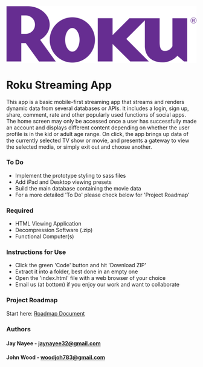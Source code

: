 ![rokuLogoWide](images/logoWide.png "Roku Logo")
# Roku Streaming App

This app is a basic mobile-first streaming app that streams and renders dynamic data from several databases or APIs. It includes a login, sign up, share, comment, rate and other popularly used functions of social apps. The home screen may only be accessed once a user has successfully made an account and displays different content depending on whether the user profile is in the kid or adult age range. On click, the app brings up data of the currently selected TV show or movie, and presents a gateway to view the selected media, or simply exit out and choose another.

### To Do

- Implement the prototype styling to sass files
- Add iPad and Desktop viewing presets
- Build the main database containing the movie data
- For a more detailed 'To Do' please check below for 'Project Roadmap'

### Required

- HTML Viewing Application
- Decompression Software (.zip)
- Functional Computer(s)

### Instructions for Use

- Click the green 'Code' button and hit 'Download ZIP'
- Extract it into a folder, best done in an empty one
- Open the 'index.html' file with a web browser of your choice
- Email us (at bottom) if you enjoy our work and want to collaborate

### Project Roadmap

Start here: [Roadmap Document](https://docs.google.com/document/d/1XvLoM3WDKcM0z8NsTtYCMZSgUkxdRZ1US3o8SnxdTzQ/edit?usp=sharing)

### Authors

#### Jay Nayee - jaynayee32@gmail.com

#### John Wood - woodjoh783@gmail.com

